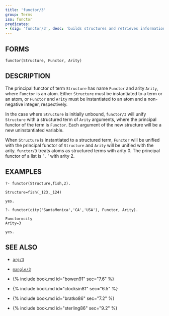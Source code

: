 ```yaml
---
title: 'functor/3'
group: Terms
iso: functor
predicates:
- {sig: 'functor/3', desc: 'builds structures and retrieves information about them'}
---
```


## FORMS
```
functor(Structure, Functor, Arity)
```
## DESCRIPTION

The principal functor of term `Structure` has name `Functor` and arity `Arity`, where `Functor` is an atom. Either `Structure` must be instantiated to a term or an atom, or `Functor` and `Arity` must be instantiated to an atom and a non-negative integer, respectively.

In the case where `Structure` is initially unbound, `functor/3` will unify `Structure` with a structured term of `Arity` arguments, where the principal functor of the term is `Functor`. Each argument of the new structure will be a new uninstantiated variable.

When `Structure` is instantiated to a structured term, `Functor` will be unified with the principal functor of `Structure` and `Arity` will be unified with the arity. `functor/3` treats atoms as structured terms with arity 0. The principal functor of a list is ' . ' with arity 2.

## EXAMPLES
```
?- functor(Structure,fish,2).

Structure=fish(_123,_124)

yes.

?- functor(city('SantaMonica','CA','USA'), Functor, Arity).

Functor=city
Arity=3

yes.
```


## SEE ALSO

- [`arg/3`](arg.html)
- [`mangle/3`](mangle.html)

- {% include book.md id="bowen91"    sec="7.6" %}
- {% include book.md id="clocksin81" sec="6.5" %}
- {% include book.md id="bratko86"   sec="7.2" %}
- {% include book.md id="sterling86" sec="9.2" %}
